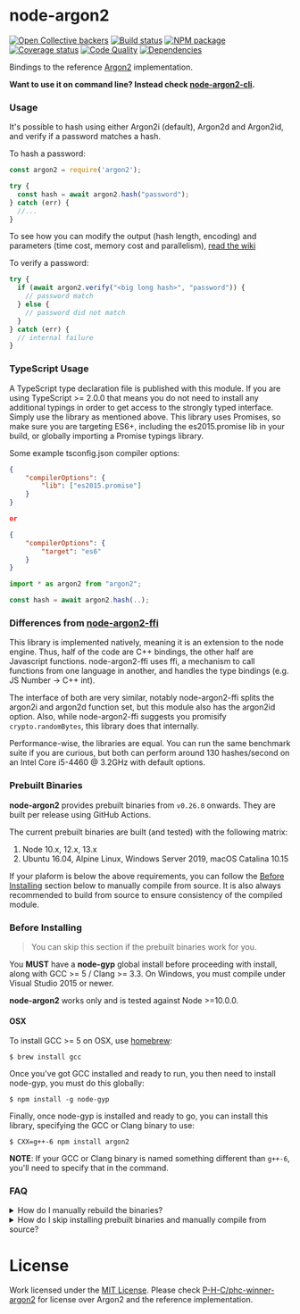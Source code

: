 # node-argon2

[![Open Collective backers][opencollective-image]][opencollective-url]
[![Build status][actions-image]][actions-url]
[![NPM package][npm-image]][npm-url]
[![Coverage status][coverage-image]][coverage-url]
[![Code Quality][codequality-image]][codequality-url]
[![Dependencies][david-image]][david-url]

Bindings to the reference [Argon2](https://github.com/P-H-C/phc-winner-argon2)
implementation.

**Want to use it on command line? Instead check
[node-argon2-cli](https://github.com/ranisalt/node-argon2-cli).**

### Usage
It's possible to hash using either Argon2i (default), Argon2d and Argon2id, and
verify if a password matches a hash.

To hash a password:
```js
const argon2 = require('argon2');

try {
  const hash = await argon2.hash("password");
} catch (err) {
  //...
}
```

To see how you can modify the output (hash length, encoding) and parameters
(time cost, memory cost and parallelism),
[read the wiki](https://github.com/ranisalt/node-argon2/wiki/Options)

To verify a password:
```js
try {
  if (await argon2.verify("<big long hash>", "password")) {
    // password match
  } else {
    // password did not match
  }
} catch (err) {
  // internal failure
}
```

### TypeScript Usage
A TypeScript type declaration file is published with this module. If you are
using TypeScript >= 2.0.0 that means you do not need to install any additional
typings in order to get access to the strongly typed interface. Simply use the
library as mentioned above. This library uses Promises, so make sure you are
targeting ES6+, including the es2015.promise lib in your build, or globally
importing a Promise typings library.

Some example tsconfig.json compiler options:

```json
{
    "compilerOptions": {
        "lib": ["es2015.promise"]
    }
}

or

{
    "compilerOptions": {
        "target": "es6"
    }
}
```

```ts
import * as argon2 from "argon2";

const hash = await argon2.hash(..);
```

### Differences from [node-argon2-ffi](https://github.com/cjlarose/argon2-ffi)
This library is implemented natively, meaning it is an extension to the node
engine. Thus, half of the code are C++ bindings, the other half are Javascript
functions. node-argon2-ffi uses ffi, a mechanism to call functions from one
language in another, and handles the type bindings (e.g. JS Number -> C++ int).

The interface of both are very similar, notably node-argon2-ffi splits the
argon2i and argon2d function set, but this module also has the argon2id option.
Also, while node-argon2-ffi suggests you promisify `crypto.randomBytes`, this
library does that internally.

Performance-wise, the libraries are equal. You can run the same benchmark suite
if you are curious, but both can perform around 130 hashes/second on an Intel
Core i5-4460 @ 3.2GHz with default options.

### Prebuilt Binaries
**node-argon2** provides prebuilt binaries from `v0.26.0` onwards. They are
built per release using GitHub Actions.

The current prebuilt binaries are built (and tested) with the following matrix:
1. Node 10.x, 12.x, 13.x
2. Ubuntu 16.04, Alpine Linux, Windows Server 2019, macOS Catalina 10.15

If your plaform is below the above requirements, you can follow the
[Before Installing](#before-installing) section below to manually compile from
source. It is also always recommended to build from source to ensure consistency
of the compiled module.

### Before Installing
> You can skip this section if the prebuilt binaries work for you.

You **MUST** have a **node-gyp** global install before proceeding with install,
along with GCC >= 5 / Clang >= 3.3. On Windows, you must compile under Visual
Studio 2015 or newer.

**node-argon2** works only and is tested against Node >=10.0.0.

#### OSX
To install GCC >= 5 on OSX, use [homebrew](http://brew.sh/):
```console
$ brew install gcc
```

Once you've got GCC installed and ready to run, you then need to install
node-gyp, you must do this globally:
```console
$ npm install -g node-gyp
```

Finally, once node-gyp is installed and ready to go, you can install this
library, specifying the GCC or Clang binary to use:

```console
$ CXX=g++-6 npm install argon2
```

**NOTE**: If your GCC or Clang binary is named something different than `g++-6`,
you'll need to specify that in the command.

### FAQ
<details>
  <summary>How do I manually rebuild the binaries?</summary>

  ```console
  $ npx node-pre-gyp rebuild -C ./node_modules/argon2
  ```

  > Run `node-pre-gyp` instead of `node-gyp` because node-argon2's `binding.gyp`
  file relies on variables from `node-pre-gyp`.

  > You can omit `npx` if you have a global installation of `node-pre-gyp`,
  otherwise prefixing `npx` will use the local one in `./node_modules/.bin`
</details>

<details>
  <summary>
    How do I skip installing prebuilt binaries and manually compile from source?
  </summary>
  
  You can do either of the two methods below:
  
  1. Force build from source on install.
  ```console
  $ npm install argon2 --build-from-source
  ```
  
  2. Ignore `node-argon2` install script and build manually.
  ```console
  $ npm install argon2 --ignore-scripts
  $ npx node-pre-gyp rebuild -C ./node_modules/argon2
  ```
</details>

# License
Work licensed under the [MIT License](LICENSE). Please check
[P-H-C/phc-winner-argon2](https://github.com/P-H-C/phc-winner-argon2) for
license over Argon2 and the reference implementation.

[opencollective-image]: https://img.shields.io/opencollective/backers/node-argon2?style=flat-square
[opencollective-url]: https://opencollective.com/node-argon2
[npm-image]: https://img.shields.io/npm/v/argon2.svg?style=flat-square
[npm-url]: https://www.npmjs.com/package/argon2
[actions-image]: https://img.shields.io/github/workflow/status/ranisalt/node-argon2/CI?style=flat-square
[actions-url]: https://github.com/ranisalt/node-argon2/actions
[coverage-image]: https://img.shields.io/coveralls/github/ranisalt/node-argon2/master.svg?style=flat-square
[coverage-url]: https://coveralls.io/github/ranisalt/node-argon2
[codequality-image]: https://img.shields.io/codacy/grade/15927f4eb15747fd8a537e48a04bd4f6/master.svg?style=flat-square
[codequality-url]: https://www.codacy.com/app/ranisalt/node-argon2
[david-image]: https://img.shields.io/david/ranisalt/node-argon2.svg?style=flat-square
[david-url]: https://david-dm.org/ranisalt/node-argon2
